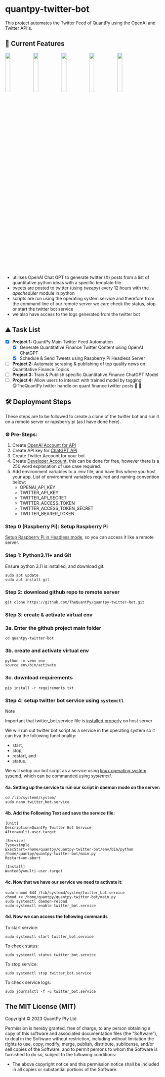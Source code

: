 # quantpy-twitter-bot

This project automates the Twitter Feed of [QuantPy](https://twitter.com/TheQuantPy) using the OpenAI and Twitter API's.

## :pushpin: Current Features

<img src="https://github.com/TheQuantPy/quantpy-twitter-bot/blob/3f7a351d7f7da2b70c96b94cdd76aaf1bf1b1c05/data/images/quantpy_twitter_bot.jpeg" width="18%"></img><img src="https://github.com/TheQuantPy/quantpy-twitter-bot/blob/3f7a351d7f7da2b70c96b94cdd76aaf1bf1b1c05/data/images/quantpy_twitter_console.png" width="18%"></img><img src="https://github.com/TheQuantPy/quantpy-twitter-bot/blob/3f7a351d7f7da2b70c96b94cdd76aaf1bf1b1c05/data/images/twitter_bot_logs.png" width="18%"></img><img src="https://github.com/TheQuantPy/quantpy-twitter-bot/blob/3f7a351d7f7da2b70c96b94cdd76aaf1bf1b1c05/data/images/twitter_jupyter_notebook.png" width="18%"></img><img src="https://github.com/TheQuantPy/quantpy-twitter-bot/blob/3f7a351d7f7da2b70c96b94cdd76aaf1bf1b1c05/data/images/twitter_prompt_engineering.png" width="18%"></img>

- utilises OpenAI Chat GPT to generate twitter (X) posts from a list of quantitative python ideas with a specific template file
- tweets are posted to twitter (using <i>tweepy</i>) every 12 hours with the <i>apscheduler</i> module in python
- scripts are run using the operating system service and therefore from the command line of our remote server we can: check the status, stop or start the twitter bot service
- we also have access to the logs generated from the twitter bot

## :mountain: Task List

- [x] <b>Project 1:</b> QuantPy Main Twitter Feed Automation
  - [x] Generate Quantitative Finance Twitter Content using OpenAI ChatGPT
  - [x] Schedule & Send Tweets using Raspberry Pi Headless Server
- [ ] <b>Project 2:</b> Automate scraping & publishing of top quality news on Quantitative Finance Topics
- [ ] <b>Project 3:</b> Train & Publish specific Quantitative Finance ChatGPT Model
- [ ] <b>Project 4:</b> Allow users to interact with trained model by tagging @TheQuantPy twitter handle on quant finance twitter posts :tada: :champagne:

## :hammer_and_wrench: Deployment Steps

These steps are to be followed to create a clone of the twitter bot and run it on a remote server or rapsberry pi (as I have done here).

### :gear: Pre-Steps:

1. Create [OpenAI Account for API](https://platform.openai.com/apps)
2. Create API key for [ChatGPT API](https://platform.openai.com/account/api-keys)
3. Create Twitter Account for your bot
4. Create [Developer Account](https://developer.twitter.com/en/portal/dashboard), this can be done for free, however there is a 250 word explanation of use case required.
5. Add environment variables to a .env file, and have this where you host your app. List of environment variables required and naming convention below:
   - OPENAI_API_KEY
   - TWITTER_API_KEY
   - TWITTER_API_SECRET
   - TWITTER_ACCESS_TOKEN
   - TWITTER_ACCESS_TOKEN_SECRET
   - TWITTER_BEARER_TOKEN

### Step 0 (Raspberry Pi): Setup Raspberry Pi

[Setup Raspberry Pi in Headless mode](https://www.hackster.io/435738/how-to-setup-your-raspberry-pi-headless-8a905f), so you can access it like a remote server.

### Step 1: Python3.11+ and Git

Ensure python 3.11 is installed, and download git.

```
sudo apt update
sudo apt install git
```

### Step 2: download github repo to remote server

```
git clone https://github.com/TheQuantPy/quantpy-twitter-bot.git
```

### Step 3: create & activate virtual env

### 3a. Enter the github project main folder

```
cd quantpy-twitter-bot
```

### 3b. create and activate virtual env

```
python -m venv env
source env/bin/activate
```

### 3c. download requirements

```
pip install -r requirements.txt
```

### Step 4: setup twitter bot service using `systemctl`

> [!NOTE]
> Important that twitter_bot.service file is [installed properly](https://gist.github.com/emxsys/a507f3cad928e66f6410e7ac28e2990f) on host server

We will run out twitter bot script as a service in the operating system so it can hva the following functionality:

- start,
- stop,
- restart, and
- status.

We will setup our bot script as a service using [linux operating system sysemd](https://wiki.archlinux.org/title/systemd), which can be commanded using <i>systemctl</i>.

#### 4a. Setting up the service to run our script in daemon mode on the server:

```
cd /lib/systemd/system/
sudo nano twitter_bot.service
```

#### 4b. Add the Following Text and save the service file:

```
[Unit]
Description=QuantPy Twitter Bot Service
After=multi-user.target

[Service]
Type=simple
ExecStart=/home/quantpy/quantpy-twitter-bot/env/bin/python /home/quantpy/quantpy-twitter-bot/main.py
Restart=on-abort

[Install]
WantedBy=multi-user.target
```

#### 4c. Now that we have our service we need to activate it:

```
sudo chmod 644 /lib/systemd/system/twitter_bot.service
chmod +x /home/quantpy/quantpy-twitter-bot/main.py
sudo systemctl daemon-reload
sudo systemctl enable twitter_bot.service

```

#### 4d. Now we can access the following commands

To start service:

```
sudo systemctl start twitter_bot.service
```

To check status:

```
sudo systemctl status twitter_bot.service
```

To stop service:

```
sudo systemctl stop twitter_bot.service
```

To check service logs:

```
sudo journalctl -f -u twitter_bot.service
```

## The MIT License (MIT)

Copyright © 2023 QuantPy Pty Ltd

Permission is hereby granted, free of charge, to any person obtaining a copy of this software and associated documentation files (the “Software”), to deal in the Software without restriction, including without limitation the rights to use, copy, modify, merge, publish, distribute, sublicense, and/or sell copies of the Software, and to permit persons to whom the Software is furnished to do so, subject to the following conditions:

- The above copyright notice and this permission notice shall be included in all copies or substantial portions of the Software.
